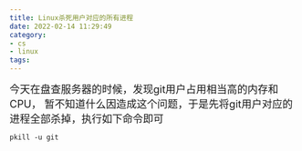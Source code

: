 ```yaml
---
title: Linux杀死用户对应的所有进程
date: 2022-02-14 11:29:49
category:
- cs
- linux
tags:
---
```


<font size=4>今天在盘查服务器的时候，发现git用户占用相当高的内存和CPU，
暂不知道什么因造成这个问题，于是先将git用户对应的进程全部杀掉，执行如下命令即可
</font>

`pkill -u git`
